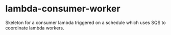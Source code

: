 # lambda-consumer-worker
Skeleton for a consumer lambda triggered on a schedule which uses SQS to coordinate lambda workers.
